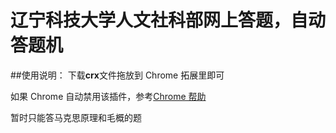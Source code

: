 辽宁科技大学人文社科部网上答题，自动答题机
==========

##使用说明：
下载**crx**文件拖放到 Chrome 拓展里即可

如果 Chrome 自动禁用该插件，参考[Chrome 帮助](https://support.google.com/chrome/answer/2811969?p=ui_remove_non_cws_extensions&rd=1 "Chrome 停用的扩展程序")

暂时只能答马克思原理和毛概的题
